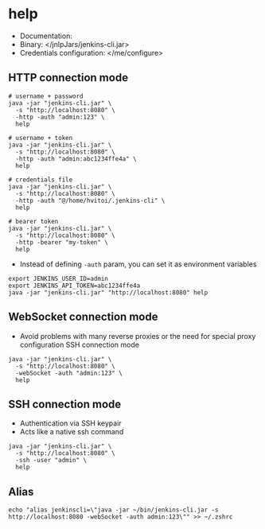 # help

- Documentation: </cli>
- Binary: </jnlpJars/jenkins-cli.jar>
- Credentials configuration: </me/configure>

## HTTP connection mode

```shell
# username + password
java -jar "jenkins-cli.jar" \
  -s "http://localhost:8080" \
  -http -auth "admin:123" \
  help

# username + token
java -jar "jenkins-cli.jar" \
  -s "http://localhost:8080" \
  -http -auth "admin:abc1234ffe4a" \
  help

# credentials file
java -jar "jenkins-cli.jar" \
  -s "http://localhost:8080" \
  -http -auth "@/home/hvitoi/.jenkins-cli" \
  help

# bearer token
java -jar "jenkins-cli.jar" \
  -s "http://localhost:8080" \
  -http -bearer "my-token" \
  help
```

- Instead of defining `-auth` param, you can set it as environment variables

```shell
export JENKINS_USER_ID=admin
export JENKINS_API_TOKEN=abc1234ffe4a
java -jar "jenkins-cli.jar" "http://localhost:8080" help
```

## WebSocket connection mode

- Avoid problems with many reverse proxies or the need for special proxy configuration
  SSH connection mode

```shell
java -jar "jenkins-cli.jar" \
  -s "http://localhost:8080" \
  -webSocket -auth "admin:123" \
  help
```

## SSH connection mode

- Authentication via SSH keypair
- Acts like a native ssh command

```shell
java -jar "jenkins-cli.jar" \
  -s "http://localhost:8080" \
  -ssh -user "admin" \
  help
```

## Alias

```shell
echo "alias jenkinscli=\"java -jar ~/bin/jenkins-cli.jar -s http://localhost:8080 -webSocket -auth admin:123\"" >> ~/.zshrc
```
